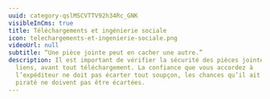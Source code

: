 ```yaml
---
uuid: category-qslMSCVTTV92h34Rc_GNK
visibleInCms: true
title: Téléchargements et ingénierie sociale
icon: telechargements-et-ingenierie-sociale.png
videoUrl: null
subtitle: “Une pièce jointe peut en cacher une autre.”
description: Il est important de vérifier la sécurité des pièces jointes et des
  liens, avant tout téléchargement. La confiance que vous accordez à
  l’expéditeur ne doit pas écarter tout soupçon, les chances qu’il ait été
  piraté ne doivent pas être écartées.
---
```

